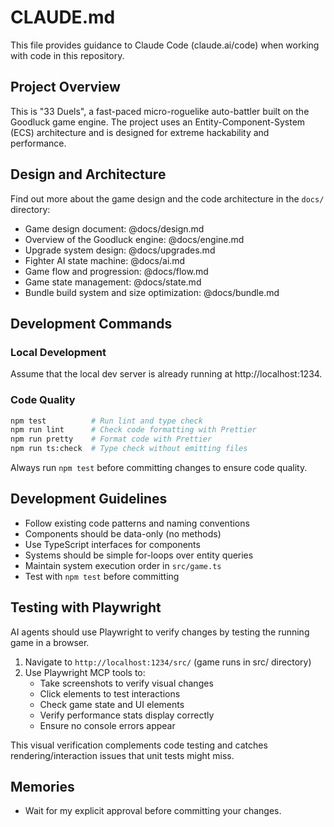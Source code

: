 # CLAUDE.md

This file provides guidance to Claude Code (claude.ai/code) when working with code in this repository.

## Project Overview

This is "33 Duels", a fast-paced micro-roguelike auto-battler built on the Goodluck game engine. The project uses an Entity-Component-System (ECS) architecture and is designed for extreme hackability and performance.

## Design and Architecture

Find out more about the game design and the code architecture in the `docs/` directory:

- Game design document: @docs/design.md
- Overview of the Goodluck engine: @docs/engine.md
- Upgrade system design: @docs/upgrades.md
- Fighter AI state machine: @docs/ai.md
- Game flow and progression: @docs/flow.md
- Game state management: @docs/state.md
- Bundle build system and size optimization: @docs/bundle.md

## Development Commands

### Local Development

Assume that the local dev server is already running at http://localhost:1234.

### Code Quality

```bash
npm test          # Run lint and type check
npm run lint      # Check code formatting with Prettier
npm run pretty    # Format code with Prettier
npm run ts:check  # Type check without emitting files
```

Always run `npm test` before committing changes to ensure code quality.

## Development Guidelines

- Follow existing code patterns and naming conventions
- Components should be data-only (no methods)
- Use TypeScript interfaces for components
- Systems should be simple for-loops over entity queries
- Maintain system execution order in `src/game.ts`
- Test with `npm test` before committing

## Testing with Playwright

AI agents should use Playwright to verify changes by testing the running game in a browser.

1. Navigate to `http://localhost:1234/src/` (game runs in src/ directory)
2. Use Playwright MCP tools to:
    - Take screenshots to verify visual changes
    - Click elements to test interactions
    - Check game state and UI elements
    - Verify performance stats display correctly
    - Ensure no console errors appear

This visual verification complements code testing and catches rendering/interaction issues that unit tests might miss.

## Memories

- Wait for my explicit approval before committing your changes.
